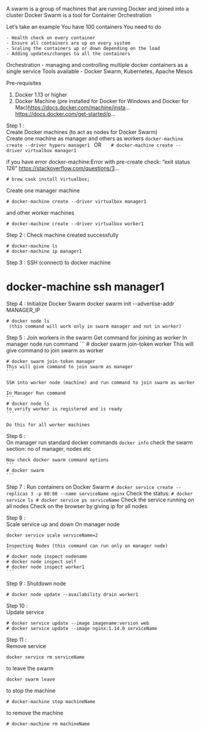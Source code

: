 A swarm is a group of machines that are running Docker and joined into a cluster 
Docker Swarm is a tool for Container Orchestration

Let’s take an example
You have 100 containers
You need to do 
```
- Health check on every container
- Ensure all containers are up on every system
- Scaling the containers up or down depending on the load
- Adding updates/changes to all the containers
```

Orchestration - managing and controlling multiple docker containers as a single service
Tools available - Docker Swarm, Kubernetes, Apache Mesos

Pre-requisites
1. Docker 1.13 or higher
2. Docker Machine (pre installed for Docker for Windows and Docker for Mac)https://docs.docker.com/machine/insta...
https://docs.docker.com/get-started/p...

Step 1 :  
    Create Docker machines (to act as nodes for Docker Swarm)   
    Create one machine as manager and others as workers
    ```
    docker-machine create --driver hyperv manager1 
    ```
    OR
    ```   
    # docker-machine create --driver virtualbox manager1
    ```

if you have error
   docker-machine:Error with pre-create check: “exit status 126”
   https://stackoverflow.com/questions/3...
   ```
   # brew cask install virtualbox;
   ```

   Create one manager machine
   ```   
   # docker-machine create --driver virtualbox manager1
   ```
   and other worker machines
   ```   
   # docker-machine create --driver virtualbox worker1
   ```  

Step 2 :  Check machine created successfully
   ``` 
   # docker-machine ls
   # docker-machine ip manager1
   ```

Step 3 :  SSH (connect) to docker machine
   # docker-machine ssh manager1

Step 4 :  Initialize Docker Swarm    docker swarm init --advertise-addr MANAGER_IP
   ``` 
   # docker node ls
    (this command will work only in swarm manager and not in worker)
   ``` 

Step 5 :  Join workers in the swarm
    Get command for joining as worker
    In manager node run command
    ``` 
    # docker swarm join-token worker
    This will give command to join swarm as worker
     
    # docker swarm join-token manager
    This will give command to join swarm as manager
    ``` 

    SSH into worker node (machine) and run command to join swarm as worker
   
    In Manager Run command 
    ``` 
    # docker node ls 
    to verify worker is registered and is ready
    ```
  
    Do this for all worker machines

Step 6 :  
    On manager run standard docker commands
    ```
    docker info
    ```
    check the swarm section: no of manager, nodes etc

    Now check docker swarm command options 
    ```
    # docker swarm 
    ```

Step 7 :  Run containers on Docker Swarm
    ```
    # docker service create --replicas 3 -p 80:80 --name serviceName nginx
    ```
    Check the status:
    ```
    # docker service ls
    # docker service ps serviceName
    ```
    Check the service running on all nodes
    Check on the browser by giving ip for all nodes

Step 8 :  
   Scale service up and down On manager node 
   ```
   docker service scale serviceName=2
   ```
    Inspecting Nodes (this command can run only on manager node)
    ```
    # docker node inspect nodename
    # docker node inspect self
    # docker node inspect worker1
    ```

Step 9 : Shutdown node
   ```
   # docker node update --availability drain worker1
   ```
Step 10 :  
  Update service
   ```  
   # docker service update --image imagename:version web
   # docker service update --image nginx:1.14.0 serviceName
   ```

Step 11 :  
   Remove service
   ```   
   docker service rm serviceName
   ```
   to leave the swarm
   ```   
   docker swarm leave
   ```    
   to stop the machine
   ``` 
   # docker-machine stop machineName
   ```
   to remove the machine
   ``` 
   # docker-machine rm machineName 
   ``` 
